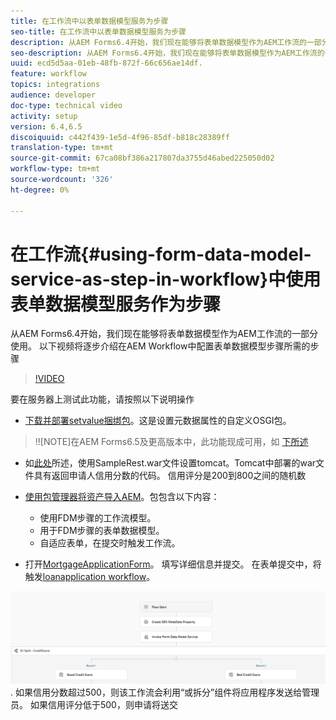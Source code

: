 ```yaml
---
title: 在工作流中以表单数据模型服务为步骤
seo-title: 在工作流中以表单数据模型服务为步骤
description: 从AEM Forms6.4开始，我们现在能够将表单数据模型作为AEM工作流的一部分使用。 以下视频将逐步介绍在AEM Workflow中配置表单数据模型步骤所需的步骤。
seo-description: 从AEM Forms6.4开始，我们现在能够将表单数据模型作为AEM工作流的一部分使用。 以下视频将逐步介绍在AEM Workflow中配置表单数据模型步骤所需的步骤。
uuid: ecd5d5aa-01eb-48fb-872f-66c656ae14df.
feature: workflow
topics: integrations
audience: developer
doc-type: technical video
activity: setup
version: 6.4,6.5
discoiquuid: c442f439-1e5d-4f96-85df-b818c28389ff
translation-type: tm+mt
source-git-commit: 67ca08bf386a217807da3755d46abed225050d02
workflow-type: tm+mt
source-wordcount: '326'
ht-degree: 0%

---
```



# 在工作流{#using-form-data-model-service-as-step-in-workflow}中使用表单数据模型服务作为步骤

从AEM Forms6.4开始，我们现在能够将表单数据模型作为AEM工作流的一部分使用。 以下视频将逐步介绍在AEM Workflow中配置表单数据模型步骤所需的步骤


>[!VIDEO](https://video.tv.adobe.com/v/21719/?quality=9&learn=on)

要在服务器上测试此功能，请按照以下说明操作
* [下载并部署setvalue捆绑包](/help/forms/assets/common-osgi-bundles/SetValueApp.core-1.0-SNAPSHOT.jar)。这是设置元数据属性的自定义OSGI包。
>!![NOTE]在AEM Forms6.5及更高版本中，此功能现成可用，如 [下所述](form-data-model-service-as-step-in-aem65-workflow-video-use.md)

* 如[此处](https://docs.adobe.com/content/help/en/experience-manager-learn/forms/ic-print-channel-tutorial/introduction.html)所述，使用SampleRest.war文件设置tomcat。Tomcat中部署的war文件具有返回申请人信用分数的代码。 信用评分是200到800之间的随机数

* [使用包管理器将资产导入AEM](assets/invoke-fdm-as-service-step.zip)。包包含以下内容：

   * 使用FDM步骤的工作流模型。
   * 用于FDM步骤的表单数据模型。
   * 自适应表单，在提交时触发工作流。
* 打开[MortgageApplicationForm](http://localhost:4502/content/dam/formsanddocuments/loanapplication/jcr:content?wcmmode=disabled)。 填写详细信息并提交。 在表单提交中，将触发[loanapplication workflow](http://http://localhost:4502/editor.html/conf/global/settings/workflow/models/LoanApplication2.html)。

![ workflow ](assets/fdm-as-service-step-workflow.PNG).
如果信用分数超过500，则该工作流会利用“或拆分”组件将应用程序发送给管理员。 如果信用评分低于500，则申请将送交
